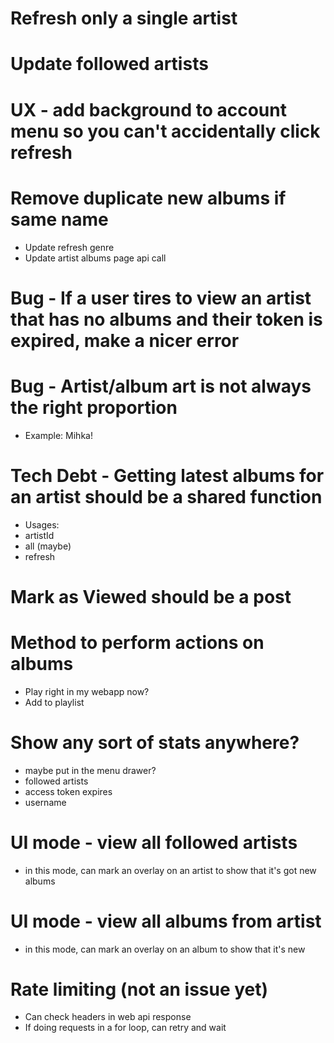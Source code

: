 # Refresh only a single artist

# Update followed artists

# UX - add background to account menu so you can't accidentally click refresh

# Remove duplicate new albums if same name

- Update refresh genre
- Update artist albums page api call

# Bug - If a user tires to view an artist that has no albums and their token is expired, make a nicer error

# Bug - Artist/album art is not always the right proportion

- Example: Mihka!

# Tech Debt - Getting latest albums for an artist should be a shared function

- Usages:
- artistId
- all (maybe)
- refresh

# Mark as Viewed should be a post

# Method to perform actions on albums

- Play right in my webapp now?
- Add to playlist

# Show any sort of stats anywhere?

- maybe put in the menu drawer?
- followed artists
- access token expires
- username

# UI mode - view all followed artists

- in this mode, can mark an overlay on an artist to show that it's got new albums

# UI mode - view all albums from artist

- in this mode, can mark an overlay on an album to show that it's new

# Rate limiting (not an issue yet)

- Can check headers in web api response
- If doing requests in a for loop, can retry and wait
